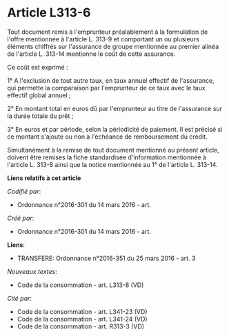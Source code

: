 # Article L313-6

Tout document remis à l'emprunteur préalablement à la formulation de l'offre mentionnée à l'article L. 313-9 et comportant un
ou plusieurs éléments chiffrés sur l'assurance de groupe mentionnée au premier alinéa de l'article L. 313-14 mentionne le
coût de cette assurance.

Ce coût est exprimé :

1° A l'exclusion de tout autre taux, en taux annuel effectif de l'assurance, qui permette la comparaison par l'emprunteur de
ce taux avec le taux effectif global annuel ;

2° En montant total en euros dû par l'emprunteur au titre de l'assurance sur la durée totale du prêt ;

3° En euros et par période, selon la périodicité de paiement. Il est précisé si ce montant s'ajoute ou non à l'échéance de
remboursement du crédit.

Simultanément à la remise de tout document mentionné au présent article, doivent être remises la fiche standardisée
d'information mentionnée à l'article L. 313-8 ainsi que la notice mentionnée au 1° de l'article L. 313-14.

**Liens relatifs à cet article**

_Codifié par_:

  - Ordonnance n°2016-301 du 14 mars 2016 - art.

_Créé par_:

  - Ordonnance n°2016-301 du 14 mars 2016 - art.

**Liens**:

  - TRANSFERE: Ordonnance n°2016-351 du 25 mars 2016 - art. 3

_Nouveaux textes_:

  - Code de la consommation - art. L313-8 (VD)

_Cité par_:

  - Code de la consommation - art. L341-23 (VD)
  - Code de la consommation - art. L341-24 (VD)
  - Code de la consommation - art. R313-3 (VD)

